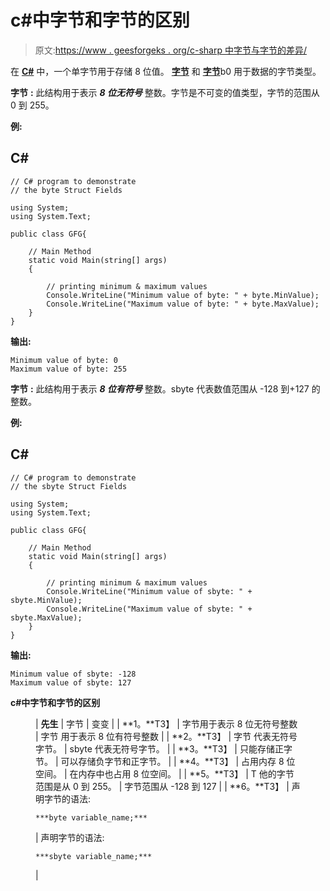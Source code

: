 # c#中字节和字节的区别

> 原文:[https://www . geesforgeks . org/c-sharp 中字节与字节的差异/](https://www.geeksforgeeks.org/difference-between-byte-and-sbyte-in-c-sharp/)

在 [**C#**](https://www.geeksforgeeks.org/csharp-programming-language/) 中，一个单字节用于存储 8 位值。 [**字节**](https://www.geeksforgeeks.org/byte-struct-in-c-sharp/) 和 [**字节**](https://www.geeksforgeeks.org/c-sharp-sbyte-struct-fields/)b0 用于数据的字节类型。

**字节** **:** 此结构用于表示 ***8 位无符号*** 整数。字节是不可变的值类型，字节的范围从 0 到 255。

**例:**

## C#

```
// C# program to demonstrate 
// the byte Struct Fields

using System;
using System.Text;

public class GFG{

    // Main Method
    static void Main(string[] args)
    {

        // printing minimum & maximum values
        Console.WriteLine("Minimum value of byte: " + byte.MinValue);
        Console.WriteLine("Maximum value of byte: " + byte.MaxValue);
    }
}
```

**输出:**

```
Minimum value of byte: 0
Maximum value of byte: 255

```

**字节** **:** 此结构用于表示 ***8 位有符号*** 整数。sbyte 代表数值范围从 -128 到+127 的整数。

**例:**

## C#

```
// C# program to demonstrate 
// the sbyte Struct Fields

using System;
using System.Text;

public class GFG{

    // Main Method
    static void Main(string[] args)
    {

        // printing minimum & maximum values
        Console.WriteLine("Minimum value of sbyte: " + sbyte.MinValue);
        Console.WriteLine("Maximum value of sbyte: " + sbyte.MaxValue);
    }
}
```

**输出:**

```
Minimum value of sbyte: -128
Maximum value of sbyte: 127

```

**c#中字节和字节的区别**

<figure class="table">

| **先生** | 字节 | 变变 |
| **1。**T3】 | 字节用于表示 8 位无符号整数 | 字节 用于表示 8 位有符号整数 |
| **2。**T3】 | 字节 代表无符号字节。 | sbyte 代表无符号字节。 |
| **3。**T3】 | 只能存储正字节。 | 可以存储负字节和正字节。 |
| **4。**T3】 | 占用内存 8 位空间。 | 在内存中也占用 8 位空间。 |
| **5。**T3】 | T 他的字节范围是从 0 到 255。 | 字节范围从 -128 到 127 |
| **6。**T3】 | 声明字节的语法:

```
***byte variable_name;***  
```

 | 声明字节的语法:

```
***sbyte variable_name;***  
```

 |

</figure>
